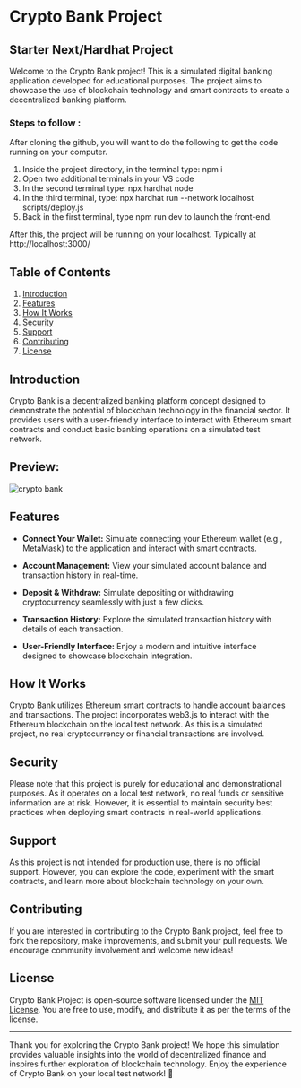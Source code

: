 # Crypto Bank Project
## Starter Next/Hardhat Project

Welcome to the Crypto Bank project! This is a simulated digital banking application developed for educational purposes. The project aims to showcase the use of blockchain technology and smart contracts to create a decentralized banking platform.
### Steps to follow :  

After cloning the github, you will want to do the following to get the code running on your computer.

1. Inside the project directory, in the terminal type: npm i
2. Open two additional terminals in your VS code
3. In the second terminal type: npx hardhat node
4. In the third terminal, type: npx hardhat run --network localhost scripts/deploy.js
5. Back in the first terminal, type npm run dev to launch the front-end.

After this, the project will be running on your localhost. 
Typically at http://localhost:3000/




## Table of Contents

1. [Introduction](#introduction)
2. [Features](#features)
3. [How It Works](#how-it-works)
4. [Security](#security)
5. [Support](#support)
6. [Contributing](#contributing)
7. [License](#license)

## Introduction

Crypto Bank is a decentralized banking platform concept designed to demonstrate the potential of blockchain technology in the financial sector. It provides users with a user-friendly interface to interact with Ethereum smart contracts and conduct basic banking operations on a simulated test network.
## Preview:
![crypto bank](https://github.com/anurag7706/Crypto-Metamask-Bank/assets/75776424/f1818199-a636-4e75-8da5-985ee57aae04)

## Features

- **Connect Your Wallet:** Simulate connecting your Ethereum wallet (e.g., MetaMask) to the application and interact with smart contracts.

- **Account Management:** View your simulated account balance and transaction history in real-time.

- **Deposit & Withdraw:** Simulate depositing or withdrawing cryptocurrency seamlessly with just a few clicks.

- **Transaction History:** Explore the simulated transaction history with details of each transaction.

- **User-Friendly Interface:** Enjoy a modern and intuitive interface designed to showcase blockchain integration.



## How It Works

Crypto Bank utilizes Ethereum smart contracts to handle account balances and transactions. The project incorporates web3.js to interact with the Ethereum blockchain on the local test network. As this is a simulated project, no real cryptocurrency or financial transactions are involved.

## Security

Please note that this project is purely for educational and demonstrational purposes. As it operates on a local test network, no real funds or sensitive information are at risk. However, it is essential to maintain security best practices when deploying smart contracts in real-world applications.

## Support

As this project is not intended for production use, there is no official support. However, you can explore the code, experiment with the smart contracts, and learn more about blockchain technology on your own.

## Contributing

If you are interested in contributing to the Crypto Bank project, feel free to fork the repository, make improvements, and submit your pull requests. We encourage community involvement and welcome new ideas!

## License

Crypto Bank Project is open-source software licensed under the [MIT License](https://opensource.org/licenses/MIT). You are free to use, modify, and distribute it as per the terms of the license.

---

Thank you for exploring the Crypto Bank project! We hope this simulation provides valuable insights into the world of decentralized finance and inspires further exploration of blockchain technology. Enjoy the experience of Crypto Bank on your local test network! 🚀
